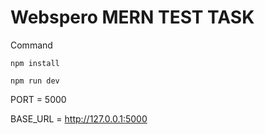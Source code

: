# Webspero MERN TEST TASK

Command

````
npm install

npm run dev

````

PORT = 5000

BASE_URL = http://127.0.0.1:5000